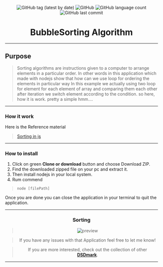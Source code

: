 <div align="center">

![GitHub tag (latest by date)](https://img.shields.io/github/v/tag/DSDmark/BubbleSort)
![GitHub](https://img.shields.io/github/license/DSDmark/BubbleSort)
![GitHub language count](https://img.shields.io/github/languages/count/DSDmark/BubbleSort)
![GitHub last commit](https://img.shields.io/github/last-commit/DSDmark/BubbleSort)

# BubbleSorting Algorithm

<div>

<div align="center">

<div align="left">

---

## Purpose

> Sorting algorithms are instructions given to a computer to arrange elements in a particular order. In other words in this application which made with nodejs show that how can we use loop for ordering the elements in particular way In this example we actually using two loop for element for each element of array and comparing them each other after iteration we switch element according to the condition. so here, how it is work. pretty a simple hmm....
---

### How it work

Here is the Reference material 

> [Sorting in js](https://www.section.io/engineering-education/sorting-algorithms-in-js/ "Working of sortings")



---

### How to install

1. Click on green **Clone or download** button and choose Download ZIP.
2. Find the downloaded zipped file on your pc and extract it.
3. Then install nodejs in your local system.
4. Rum commend
> ```node [filePath]```

Once you are done  you can close the application in your terminal to quit the application.

---

</div>

### Sorting

> ![**preview**](images/preview.gif "preview")

</div>

> If you have any issues with that Application feel free to let me know!

> If you are more interested, check out the collection of other [ **DSDmark**](https://github.com/DSDmark/ "DSDmark").

---
